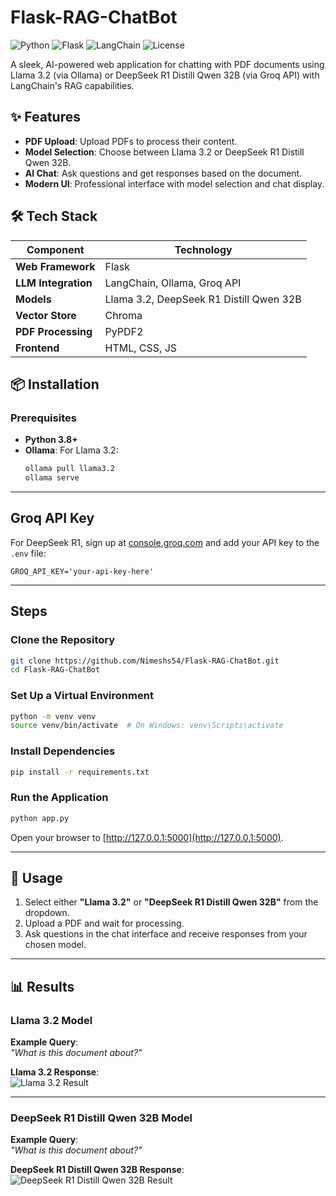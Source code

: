 # Flask-RAG-ChatBot

![Python](https://img.shields.io/badge/Python-3.8%2B-blue?style=flat-square&logo=python)
![Flask](https://img.shields.io/badge/Flask-3.0.3-green?style=flat-square&logo=flask)
![LangChain](https://img.shields.io/badge/LangChain-0.3.0-orange?style=flat-square)
![License](https://img.shields.io/badge/License-MIT-brightgreen?style=flat-square)

A sleek, AI-powered web application for chatting with PDF documents using Llama 3.2 (via Ollama) or DeepSeek R1 Distill Qwen 32B (via Groq API) with LangChain's RAG capabilities.

## ✨ Features
- **PDF Upload**: Upload PDFs to process their content.
- **Model Selection**: Choose between Llama 3.2 or DeepSeek R1 Distill Qwen 32B.
- **AI Chat**: Ask questions and get responses based on the document.
- **Modern UI**: Professional interface with model selection and chat display.

## 🛠️ Tech Stack
| Component           | Technology                              |
|---------------------|-----------------------------------------|
| **Web Framework**   | Flask                                   |                
| **LLM Integration** | LangChain, Ollama, Groq API             |
| **Models**          | Llama 3.2, DeepSeek R1 Distill Qwen 32B |
| **Vector Store**    | Chroma                                  |
| **PDF Processing**  | PyPDF2                                  |
| **Frontend**        | HTML, CSS, JS                           |

## 📦 Installation

### Prerequisites
- **Python 3.8+**
- **Ollama**: For Llama 3.2:
  ```bash
  ollama pull llama3.2
  ollama serve

---

## Groq API Key
For DeepSeek R1, sign up at [console.groq.com](https://console.groq.com) and add your API key to the `.env` file:

```plaintext
GROQ_API_KEY='your-api-key-here'
```

---

## Steps

### Clone the Repository
```bash
git clone https://github.com/Nimeshs54/Flask-RAG-ChatBot.git
cd Flask-RAG-ChatBot
```

### Set Up a Virtual Environment
```bash
python -m venv venv
source venv/bin/activate  # On Windows: venv\Scripts\activate
```

### Install Dependencies
```bash
pip install -r requirements.txt
```

### Run the Application
```bash
python app.py
```

Open your browser to [http://127.0.0.1:5000](http://127.0.0.1:5000).

---

## 🚀 Usage
1. Select either **"Llama 3.2"** or **"DeepSeek R1 Distill Qwen 32B"** from the dropdown.
2. Upload a PDF and wait for processing.
3. Ask questions in the chat interface and receive responses from your chosen model.

---

## 📊 Results

### **Llama 3.2 Model**
**Example Query**:  
_"What is this document about?"_

**Llama 3.2 Response**:  
![Llama 3.2 Result](https://github.com/user-attachments/assets/3213c4d4-cd5a-407c-b3d0-8deabf3f1e0e)

---

### **DeepSeek R1 Distill Qwen 32B Model**
**Example Query**:  
_"What is this document about?"_

**DeepSeek R1 Distill Qwen 32B Response**:  
![DeepSeek R1 Distill Qwen 32B Result](https://github.com/user-attachments/assets/81425858-7871-474d-8776-7cb54aa3b7f2)
